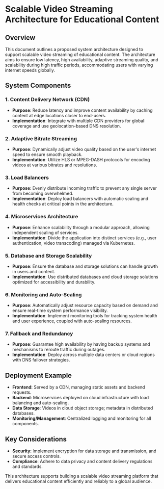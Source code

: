 
# Scalable Video Streaming Architecture for Educational Content

## Overview

This document outlines a proposed system architecture designed to support scalable video streaming of educational content. The architecture aims to ensure low latency, high availability, adaptive streaming quality, and scalability during high traffic periods, accommodating users with varying internet speeds globally.

## System Components

### 1. Content Delivery Network (CDN)

- **Purpose**: Reduce latency and improve content availability by caching content at edge locations closer to end-users.
- **Implementation**: Integrate with multiple CDN providers for global coverage and use geolocation-based DNS resolution.

### 2. Adaptive Bitrate Streaming

- **Purpose**: Dynamically adjust video quality based on the user's internet speed to ensure smooth playback.
- **Implementation**: Utilize HLS or MPEG-DASH protocols for encoding videos at various bitrates and resolutions.

### 3. Load Balancers

- **Purpose**: Evenly distribute incoming traffic to prevent any single server from becoming overwhelmed.
- **Implementation**: Deploy load balancers with automatic scaling and health checks at critical points in the architecture.

### 4. Microservices Architecture

- **Purpose**: Enhance scalability through a modular approach, allowing independent scaling of services.
- **Implementation**: Divide the application into distinct services (e.g., user authentication, video transcoding) managed via Kubernetes.

### 5. Database and Storage Scalability

- **Purpose**: Ensure the database and storage solutions can handle growth in users and content.
- **Implementation**: Use distributed databases and cloud storage solutions optimized for accessibility and durability.

### 6. Monitoring and Auto-Scaling

- **Purpose**: Automatically adjust resource capacity based on demand and ensure real-time system performance visibility.
- **Implementation**: Implement monitoring tools for tracking system health and user experience, coupled with auto-scaling resources.

### 7. Fallback and Redundancy

- **Purpose**: Guarantee high availability by having backup systems and mechanisms to reroute traffic during outages.
- **Implementation**: Deploy across multiple data centers or cloud regions with DNS failover strategies.

## Deployment Example

- **Frontend**: Served by a CDN, managing static assets and backend requests.
- **Backend**: Microservices deployed on cloud infrastructure with load balancing and auto-scaling.
- **Data Storage**: Videos in cloud object storage; metadata in distributed databases.
- **Monitoring/Management**: Centralized logging and monitoring for all components.

## Key Considerations

- **Security**: Implement encryption for data storage and transmission, and secure access controls.
- **Compliance**: Adhere to data privacy and content delivery regulations and standards.

This architecture supports building a scalable video streaming platform that delivers educational content efficiently and reliably to a global audience.
